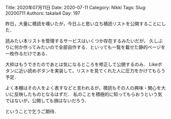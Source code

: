 ﻿Title: 2020年07月11日
Date: 2020-07-11
Category: Nikki
Tags: 
Slug: 20200711
Authors: takala4
Day: 197



昨日，大量に積読を嘆いたが，今日ふと思い立ち積読リストを公開することにした．


読みたい本リストを管理するサービスはいくつか存在するみたいだが，
久しぶりに何か作ってみたいので全部自作する．といっても一覧を載せた静的ページを一枚作るだけである．


大枠はもうできたのであとは気になるところを修正して公開するのみ．
Likeボタンに近い読めボタンを実装して，リストを見てくれた人に圧力をかけてもらう予定．



よく本棚はその人をよく表すなどと言われるが，積読もその人の興味・関心を大いに反映したものとなるはずだ．
私のことを積極的に知ってもらおうという気ではないが，公開しても損はないだろう．


ということで乞うご期待．